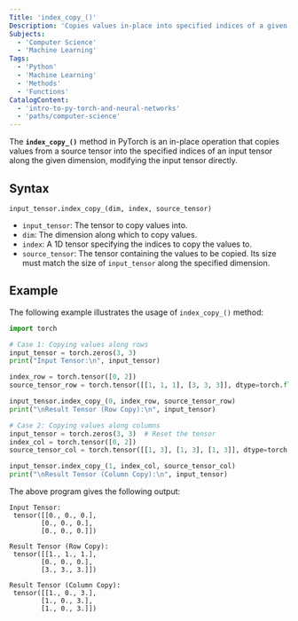 ```yaml
---
Title: 'index_copy_()'
Description: 'Copies values in-place into specified indices of a given tensor along the specified dimension.'
Subjects:
  - 'Computer Science'
  - 'Machine Learning'
Tags:
  - 'Python'
  - 'Machine Learning'
  - 'Methods'
  - 'Functions'
CatalogContent:
  - 'intro-to-py-torch-and-neural-networks'
  - 'paths/computer-science'
---
```


The **`index_copy_()`** method in PyTorch is an in-place operation that copies values from a source tensor into the specified indices of an input tensor along the given dimension, modifying the input tensor directly.

## Syntax

```pseudo
input_tensor.index_copy_(dim, index, source_tensor)
```

- `input_tensor`: The tensor to copy values into.
- `dim`: The dimension along which to copy values.
- `index`: A 1D tensor specifying the indices to copy the values to.
- `source_tensor`: The tensor containing the values to be copied. Its size must match the size of `input_tensor` along the specified dimension.

## Example

The following example illustrates the usage of `index_copy_()` method:

```py
import torch

# Case 1: Copying values along rows
input_tensor = torch.zeros(3, 3)
print("Input Tensor:\n", input_tensor)

index_row = torch.tensor([0, 2])
source_tensor_row = torch.tensor([[1, 1, 1], [3, 3, 3]], dtype=torch.float)

input_tensor.index_copy_(0, index_row, source_tensor_row)
print("\nResult Tensor (Row Copy):\n", input_tensor)

# Case 2: Copying values along columns
input_tensor = torch.zeros(3, 3)  # Reset the tensor
index_col = torch.tensor([0, 2])
source_tensor_col = torch.tensor([[1, 3], [1, 3], [1, 3]], dtype=torch.float)

input_tensor.index_copy_(1, index_col, source_tensor_col)
print("\nResult Tensor (Column Copy):\n", input_tensor)
```

The above program gives the following output:

```shell
Input Tensor:
 tensor([[0., 0., 0.],
        [0., 0., 0.],
        [0., 0., 0.]])

Result Tensor (Row Copy):
 tensor([[1., 1., 1.],
        [0., 0., 0.],
        [3., 3., 3.]])

Result Tensor (Column Copy):
 tensor([[1., 0., 3.],
        [1., 0., 3.],
        [1., 0., 3.]])
```

